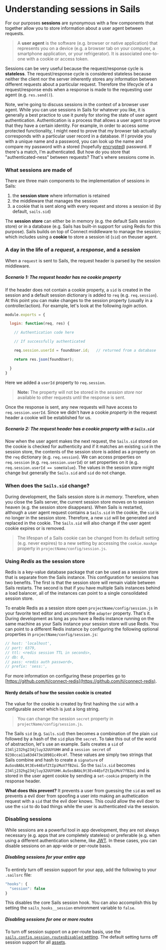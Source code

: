 # Understanding sessions in Sails

For our purposes **sessions** are synonymous with a few components that together allow you to store information about a user agent between requests.

> A **user agent** is the software (e.g. browser or native application) that represents you on a device (e.g. a browser tab on your computer, a smartphone application, or your refrigerator).  It is associated one-to-one with a cookie or access token.

Sessions can be very useful because the request/response cycle is **stateless**. The request/response cycle is considered stateless because neither the client nor the server inherently stores any information between different requests about a particular request.  Therefore the lifecycle of a request/response ends when a response is made to the requesting user agent (e.g. `res.send()`).

Note, we’re going to discuss sessions in the context of a browser user agent. While you can use sessions in Sails for whatever you like, it is generally a best practice to use it purely for storing the state of user agent authentication. Authentication is a process that allows a user agent to prove that they have a certain identity.  For example, in order to access some protected functionality, I might need to prove that my browser tab actually corresponds with a particular user record in a database.  If I provide you with a unique name and a password, you can look up the name and compare my password with a stored (hopefully [encrypted](http://node-machine.org/machinepack-passwords/encrypt-password)) password.  If there's a match, I'm authenticated. But how do you store that "authenticated-ness" between requests? That's where sessions come in.

### What sessions are made of
There are three main components to the implementation of sessions in Sails:
1. the **session store** where information is retained
2. the middleware that manages the session
3. a cookie that is sent along with every request and stores a session id (by default, `sails.sid`)

The **session store** can either be in memory (e.g. the default Sails session store) or in a database (e.g. Sails has built-in support for using Redis for this purpose).  Sails builds on top of Connect middleware to manage the session; which includes using a **cookie** to store a session id (`sid`) on theuser agent.

### A day in the life of a *request*, a *response*, and a *session*
When a `request` is sent to Sails, the request header is parsed by the session middleware.

##### Scenario 1: The request header has no *cookie property*

If the header does not contain a cookie property, a `sid` is created in the session and a default session dictionary is added to `req` (e.g. `req.session`).  At this point you can make changes to the session property (usually in a controller/action).  For example, let's look at the following *login* action.

```javascript
module.exports = {

  login: function(req, res) {

    // Authentication code here

    // If successfully authenticated

    req.session.userId = foundUser.id;   // returned from a database

    return res.json(foundUser);

  }
}
```

Here we added a `userId` property to `req.session`.

> **Note:** The property will not be stored in the *session store* nor available to other requests until the response is sent.

Once the response is sent, any new requests will have access to `req.session.userId`. Since we didn't have a cookie *property* in the request header a cookie will be established for us.

##### Scenario 2: The request header has a cookie *property* with a `Sails.sid`

Now when the user agent makes the next request, the `Sails.sid` stored on the cookie is checked for authenticity and if it matches an existing `sid` in the session store, the contents of the session store is added as a property on the `req` dictionary (e.g. `req.session`).  We can access properties on `req.session` (e.g. `req.session.userId`) or set properties on it (e.g. `req.session.userId == someValue`).  The values in the session store might change but generally the `Sails.sid` and `sid` do not change.

### When does the `Sails.sid` change?
During development, the Sails session store is *in memory*.  Therefore, when you close the Sails server, the current session store moves on to session heaven (e.g. the session store disappears).  When Sails is restarted, although a user agent request contains a `Sails.sid` in the cookie, the `sid` is no longer in the session store.  Therefore, a new `sid` will be generated and replaced in the cookie.  The `Sails.sid` will also change if the user agent cookie expires or is removed.

>The lifespan of a Sails cookie can be changed from its default setting (e.g. never expires) to a new setting by accessing the `cookie.maxAge` property in `projectName/config/session.js`.


### Using *Redis* as the session store

Redis is a key-value database package that can be used as a session store that is separate from the Sails instance.  This configuration for sessions has two benefits.  The first is that the session store will remain viable between Sails restarts.  The second is that if you have multiple Sails instances behind a load balancer, all of the instances can point to a single consolidated session store.

To enable Redis as a session store open `projectName/config/session.js` in your favorite text editor and uncomment the `adapter` property.  That's it.  During development as long as you have a Redis instance running on the same machine as your Sails instance your session store will use Redis.  You can point to a different Redis instance by configuring the following optional properties in `projectName/config/session.js`:

```javascript
// host: 'localhost',
// port: 6379,
// ttl: <redis session TTL in seconds>,
// db: 0,
// pass: <redis auth password>,
// prefix: 'sess:',

```

For more information on configuring these properties go to [https://github.com/tj/connect-redis](https://github.com/tj/connect-redis).

#### Nerdy details of how the session cookie is created
The value for the cookie is created by first hashing the `sid` with a configurable *secret* which is just a long string.

> You can change the session `secret` property in `projectName/config/session.js`.

The Sails `sid` (e.g. `Sails.sid`) then becomes a combination of the plain `sid` followed by a hash of the `sid` plus the `secret`.  To take this out of the world of abstraction, let's use an example.  Sails creates a `sid` of `234lj232hg234jluy32UUYUHH` and a `session secret` of `9238cca11a83d473e10981c49c4f`. These values are simply two strings that Sails combine and hash to create a `signature` of `AuSosBAbL9t3Ev44EofZtIpiMuV7fB2oi`.  So the `Sails.sid` becomes `234lj232hg234jluy32UUYUHH.AuSosBAbL9t3Ev44EofZtIpiMuV7fB2oi` and is stored in the user agent cookie by sending a `set-cookie` property in the response header.

**What does this prevent?** It prevents a user from guessing the `sid` as well as prevents a evil doer from spoofing a user into making an authetication request with a `sid` that the evil doer knows.  This could allow the evil doer to use the `sid` to do bad things while the user is authenticated via the session.

### Disabling sessions

While sessions are a powerful tool in app development, they are not always necessary (e.g. apps that are completely stateless) or preferable (e.g. when using a different authentication scheme, like <a href="https://github.com/sails101/jwt-login" target="_blank">JWT</a>.  In these cases, you can disable sessions on an app-wide or per-route basis.

##### Disabling sessions for your entire app

To entirely turn off session support for your app, add the following to your `.sailsrc` file:

```javascript
"hooks": {
  "session": false
}
```

This disables the core Sails session hook.  You can also accomplish this by setting the `sails_hooks__session` environment variable to `false`.

##### Disabling sessions for one or more routes

To turn off session support on a per-route basis, use the [`sails.config.session.routesDisabled` setting](http://sailsjs.com/documentation/reference/configuration/sails-config-session#?properties).  The default setting turns off session support for all [assets](http://sailsjs.com/documentation/concepts/assets).

<docmeta name="displayName" value="Sessions">
